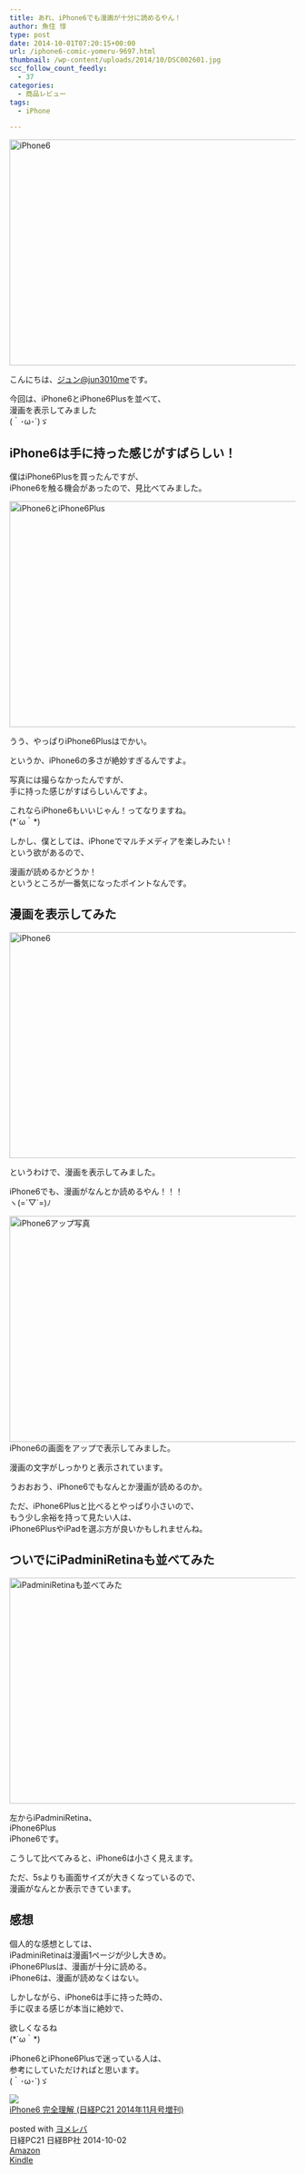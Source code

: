 ```yaml
---
title: あれ、iPhone6でも漫画が十分に読めるやん！
author: 魚住 惇
type: post
date: 2014-10-01T07:20:15+00:00
url: /iphone6-comic-yomeru-9697.html
thumbnail: /wp-content/uploads/2014/10/DSC002601.jpg
scc_follow_count_feedly:
  - 37
categories:
  - 商品レビュー
tags:
  - iPhone

---
```

<img decoding="async" loading="lazy" src="/wp-content/uploads/2014/10/DSC002601.jpg" alt="iPhone6" title="DSC00260.jpg" border="0" width="600" height="398" /><!--more-->

こんにちは、[ジュン@jun3010me][1]です。

今回は、iPhone6とiPhone6Plusを並べて、  
漫画を表示してみました  
(｀･ω･´)ゞ

## iPhone6は手に持った感じがすばらしい！

僕はiPhone6Plusを買ったんですが、  
iPhone6を触る機会があったので、見比べてみました。

<img decoding="async" loading="lazy" src="/wp-content/uploads/2014/10/DSC00258.jpg" alt="iPhone6とiPhone6Plus" title="DSC00258.JPG" border="0" width="600" height="398" /> 

うう、やっぱりiPhone6Plusはでかい。

というか、iPhone6の多さが絶妙すぎるんですよ。

写真には撮らなかったんですが、  
手に持った感じがすばらしいんですよ。

これならiPhone6もいいじゃん！ってなりますね。  
(\*´ω｀\*)

しかし、僕としては、iPhoneでマルチメディアを楽しみたい！  
という欲があるので、

漫画が読めるかどうか！  
というところが一番気になったポイントなんです。

## 漫画を表示してみた

<img decoding="async" loading="lazy" src="/wp-content/uploads/2014/10/DSC002601.jpg" alt="iPhone6" title="DSC00260.jpg" border="0" width="600" height="398" /> 

というわけで、漫画を表示してみました。

iPhone6でも、漫画がなんとか読めるやん！！！  
ヽ(=´▽\`=)ﾉ

<img decoding="async" loading="lazy" src="/wp-content/uploads/2014/10/DSC00265.jpg" alt="iPhone6アップ写真" title="DSC00265.JPG" border="0" width="600" height="398" />  
iPhone6の画面をアップで表示してみました。

漫画の文字がしっかりと表示されています。

うおおおう、iPhone6でもなんとか漫画が読めるのか。

ただ、iPhone6Plusと比べるとやっぱり小さいので、  
もう少し余裕を持って見たい人は、  
iPhone6PlusやiPadを選ぶ方が良いかもしれませんね。

## ついでにiPadminiRetinaも並べてみた

<img decoding="async" loading="lazy" src="/wp-content/uploads/2014/10/DSC00268.jpg" alt="iPadminiRetinaも並べてみた" title="DSC00268.JPG" border="0" width="600" height="398" /> 

左からiPadminiRetina、  
iPhone6Plus  
iPhone6です。

こうして比べてみると、iPhone6は小さく見えます。

ただ、5sよりも画面サイズが大きくなっているので、  
漫画がなんとか表示できています。

## 感想

個人的な感想としては、  
iPadminiRetinaは漫画1ページが少し大きめ。  
iPhone6Plusは、漫画が十分に読める。  
iPhone6は、漫画が読めなくはない。

しかしながら、iPhone6は手に持った時の、  
手に収まる感じが本当に絶妙で、

欲しくなるね  
(\*´ω｀\*)  
  
iPhone6とiPhone6Plusで迷っている人は、  
参考にしていただければと思います。  
(｀･ω･´)ゞ

<div class="booklink-box">
  <div class="booklink-image">
    <a href="http://www.amazon.co.jp/exec/obidos/asin/B00NQBJY16/jn050191-22/" rel="nofollow" target="_blank"><img decoding="async" src="http://ecx.images-amazon.com/images/I/61vFeAOc5qL._SL160_.jpg" style="border: none;" /></a>
  </div>
  <div class="booklink-info">
    <div class="booklink-name">
      <a href="http://www.amazon.co.jp/exec/obidos/asin/B00NQBJY16/jn050191-22/" rel="nofollow" target="_blank">iPhone6 完全理解 (日経PC21 2014年11月号増刊)</a></p>
      <div class="booklink-powered-date">
        posted with <a href="http://yomereba.com" rel="nofollow" target="_blank">ヨメレバ</a>
      </div>
    </div>
    <div class="booklink-detail">
      日経PC21 日経BP社 2014-10-02
    </div>
    <div class="booklink-link2">
      <div class="shoplinkamazon">
        <a href="http://www.amazon.co.jp/exec/obidos/asin/B00NQBJY16/jn050191-22/" rel="nofollow" target="_blank" title="アマゾン" >Amazon</a>
      </div>
      <div class="shoplinkkindle">
        <a href="http://www.amazon.co.jp/gp/search?keywords=iPhone6%20%8A%AE%91S%97%9D%89%F0%20%28%93%FA%8CoPC21%202014%94N11%8C%8E%8D%86%91%9D%8A%A7%29&#038;__mk_ja_JP=%83J%83%5E%83J%83i&#038;url=node%3D2275256051&#038;tag=jn050191-22" rel="nofollow" target="_blank" >Kindle</a>
      </div></p>
    </div>
  </div>
  <div class="booklink-footer">
  </div>
</div>

 [1]: https://twitter.com/jun3010me